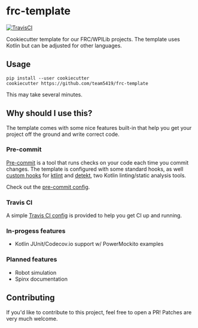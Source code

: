 # frc-template
[![TravisCI](https://api.travis-ci.org/team5419/frc-template.svg)](https://travis-ci.org/team5419/frc-template)

Cookiecutter template for our FRC/WPILib projects. The template uses Kotlin but can be adjusted for other languages.

## Usage
```
pip install --user cookiecutter
cookiecutter https://github.com/team5419/frc-template
```
This may take several minutes.

## Why should I use this?
The template comes with some nice features built-in that help you get your project off the ground and write correct code.

### 

### Pre-commit
[Pre-commit](https://pre-commit.com/) is a tool that runs checks on your code each time you commit changes. The template is configured with some standard hooks, as well [custom hooks](http://github.com/team5419/pre-commit-hooks) for [ktlint](https://ktlint.github.io/) and [detekt](https://arturbosch.github.io/detekt/), two Kotlin linting/static analysis tools.

Check out the [pre-commit config](https://github.com/team5499/frc-template/blob/master/%7B%7Bcookiecutter.repo_name%7D%7D/.pre-commit-config.yaml).

### Travis CI
A simple [Travis CI config](https://github.com/team5419/frc-template/blob/master/%7B%7Bcookiecutter.repo_name%7D%7D/.travis.yml) is provided to help you get CI up and running.

### In-progess features
* Kotlin JUnit/Codecov.io support w/ PowerMockito examples

### Planned features
* Robot simulation
* Spinx documentation

## Contributing
If you'd like to contribute to this project, feel free to open a PR! Patches are very much welcome.
